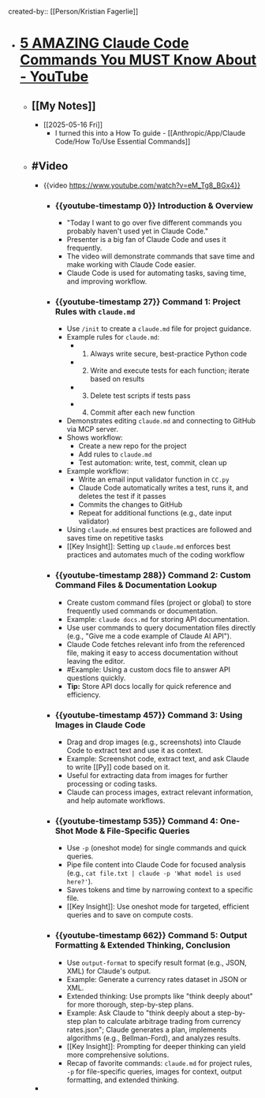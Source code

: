 created-by:: [[Person/Kristian Fagerlie]]

- # [5 AMAZING Claude Code Commands You MUST Know About - YouTube](https://www.youtube.com/watch?v=eM_Tg8_BGx4)
	- ## [[My Notes]]
		- [[2025-05-16 Fri]]
			- I turned this into a How To guide - [[Anthropic/App/Claude Code/How To/Use Essential Commands]]
	- ## #Video
		- {{video https://www.youtube.com/watch?v=eM_Tg8_BGx4}}
			- ### {{youtube-timestamp 0}} Introduction & Overview
				- "Today I want to go over five different commands you probably haven't used yet in Claude Code."
				- Presenter is a big fan of Claude Code and uses it frequently.
				- The video will demonstrate commands that save time and make working with Claude Code easier.
				- Claude Code is used for automating tasks, saving time, and improving workflow.
			- ### {{youtube-timestamp 27}} Command 1: Project Rules with `claude.md`
				- Use `/init` to create a `claude.md` file for project guidance.
				- Example rules for `claude.md`:
					- 1. Always write secure, best-practice Python code
					- 2. Write and execute tests for each function; iterate based on results
					- 3. Delete test scripts if tests pass
					- 4. Commit after each new function
				- Demonstrates editing `claude.md` and connecting to GitHub via MCP server.
				- Shows workflow:
					- Create a new repo for the project
					- Add rules to `claude.md`
					- Test automation: write, test, commit, clean up
				- Example workflow:
					- Write an email input validator function in `CC.py`
					- Claude Code automatically writes a test, runs it, and deletes the test if it passes
					- Commits the changes to GitHub
					- Repeat for additional functions (e.g., date input validator)
				- Using `claude.md` ensures best practices are followed and saves time on repetitive tasks
				- [[Key Insight]]: Setting up `claude.md` enforces best practices and automates much of the coding workflow
			- ### {{youtube-timestamp 288}} Command 2: Custom Command Files & Documentation Lookup
				- Create custom command files (project or global) to store frequently used commands or documentation.
				- Example: `claude docs.md` for storing API documentation.
				- Use user commands to query documentation files directly (e.g., "Give me a code example of Claude AI API").
				- Claude Code fetches relevant info from the referenced file, making it easy to access documentation without leaving the editor.
				- #Example: Using a custom docs file to answer API questions quickly.
				- **Tip:** Store API docs locally for quick reference and efficiency.
			- ### {{youtube-timestamp 457}} Command 3: Using Images in Claude Code
				- Drag and drop images (e.g., screenshots) into Claude Code to extract text and use it as context.
				- Example: Screenshot code, extract text, and ask Claude to write [[Py]] code based on it.
				- Useful for extracting data from images for further processing or coding tasks.
				- Claude can process images, extract relevant information, and help automate workflows.
			- ### {{youtube-timestamp 535}} Command 4: One-Shot Mode & File-Specific Queries
				- Use `-p` (oneshot mode) for single commands and quick queries.
				- Pipe file content into Claude Code for focused analysis (e.g., `cat file.txt | claude -p 'What model is used here?'`).
				- Saves tokens and time by narrowing context to a specific file.
				- [[Key Insight]]: Use oneshot mode for targeted, efficient queries and to save on compute costs.
			- ### {{youtube-timestamp 662}} Command 5: Output Formatting & Extended Thinking, Conclusion
				- Use `output-format` to specify result format (e.g., JSON, XML) for Claude's output.
				- Example: Generate a currency rates dataset in JSON or XML.
				- Extended thinking: Use prompts like "think deeply about" for more thorough, step-by-step plans.
				- Example: Ask Claude to "think deeply about a step-by-step plan to calculate arbitrage trading from currency rates.json"; Claude generates a plan, implements algorithms (e.g., Bellman-Ford), and analyzes results.
				- [[Key Insight]]: Prompting for deeper thinking can yield more comprehensive solutions.
				- Recap of favorite commands: `claude.md` for project rules, `-p` for file-specific queries, images for context, output formatting, and extended thinking.
		-